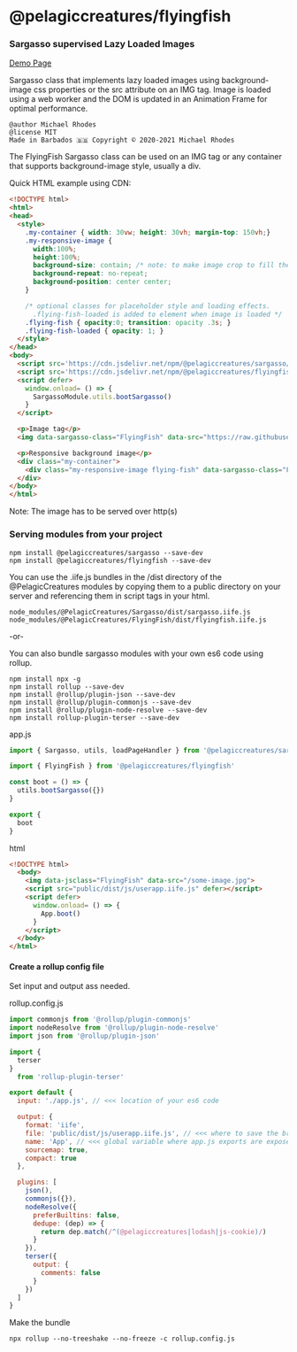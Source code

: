 # @pelagiccreatures/flyingfish

### Sargasso supervised Lazy Loaded Images

[Demo Page](https://blog.PelagicCreatures.com/demos/flyingfish)

Sargasso class that implements lazy loaded images using background-image css properties or the src attribute on an IMG tag. Image is loaded using a web worker and the DOM is updated in an Animation Frame for optimal performance.

```
@author Michael Rhodes
@license MIT
Made in Barbados 🇧🇧 Copyright © 2020-2021 Michael Rhodes
```

The FlyingFish Sargasso class can be used on an IMG tag or any container that supports background-image style, usually a div.

Quick HTML example using CDN:
```html
<!DOCTYPE html>
<html>
<head>
  <style>
    .my-container { width: 30vw; height: 30vh; margin-top: 150vh;}
    .my-responsive-image {
      width:100%;
      height:100%;
      background-size: contain; /* note: to make image crop to fill the frame use: cover; */
      background-repeat: no-repeat;
      background-position: center center;
    }

    /* optional classes for placeholder style and loading effects.
      .flying-fish-loaded is added to element when image is loaded */
    .flying-fish { opacity:0; transition: opacity .3s; }
    .flying-fish-loaded { opacity: 1; }
  </style>
</head>
<body>
  <script src='https://cdn.jsdelivr.net/npm/@pelagiccreatures/sargasso/dist/sargasso.iife.js'></script>
  <script src='https://cdn.jsdelivr.net/npm/@pelagiccreatures/flyingfish/dist/flyingfish.iife.js'></script>
  <script defer>
    window.onload= () => {
      SargassoModule.utils.bootSargasso()
    }
  </script>

  <p>Image tag</p>
  <img data-sargasso-class="FlyingFish" data-src="https://raw.githubusercontent.com/PelagicCreatures/flyingfish/master/test.jpg" class="flying-fish">

  <p>Responsive background image</p>
  <div class="my-container">
    <div class="my-responsive-image flying-fish" data-sargasso-class="FlyingFish" data-src="https://raw.githubusercontent.com/PelagicCreatures/flyingfish/master/test.jpg"></div>
  </div>
</body>
</html>
```

Note: The image has to be served over http(s)

### Serving modules from your project
```
npm install @pelagiccreatures/sargasso --save-dev
npm install @pelagiccreatures/flyingfish --save-dev
```

You can use the .iife.js bundles in the /dist directory of the \@PelagicCreatures modules by copying them to a public directory on your server and referencing them in script tags in your html.
```
node_modules/@PelagicCreatures/Sargasso/dist/sargasso.iife.js
node_modules/@PelagicCreatures/FlyingFish/dist/flyingfish.iife.js
```

-or-

You can also bundle sargasso modules with your own es6 code using rollup.

```
npm install npx -g
npm install rollup --save-dev
npm install @rollup/plugin-json --save-dev
npm install @rollup/plugin-commonjs --save-dev
npm install @rollup/plugin-node-resolve --save-dev
npm install rollup-plugin-terser --save-dev
```

app.js
```javascript
import { Sargasso, utils, loadPageHandler } from '@pelagiccreatures/sargasso'

import { FlyingFish } from '@pelagiccreatures/flyingfish'

const boot = () => {
  utils.bootSargasso({})
}

export {
  boot
}
```

html
```html
<!DOCTYPE html>
  <body>
    <img data-jsclass="FlyingFish" data-src="/some-image.jpg">
    <script src="public/dist/js/userapp.iife.js" defer></script>
    <script defer>
      window.onload= () => {
        App.boot()
      }
    </script>
  </body>
</html>
```

#### Create a rollup config file
Set input and output ass needed.

rollup.config.js
```javascript
import commonjs from '@rollup/plugin-commonjs'
import nodeResolve from '@rollup/plugin-node-resolve'
import json from '@rollup/plugin-json'

import {
  terser
}
  from 'rollup-plugin-terser'

export default {
  input: './app.js', // <<< location of your es6 code

  output: {
    format: 'iife',
    file: 'public/dist/js/userapp.iife.js', // <<< where to save the browser bundle
    name: 'App', // <<< global variable where app.js exports are exposed
    sourcemap: true,
    compact: true
  },

  plugins: [
    json(),
    commonjs({}),
    nodeResolve({
      preferBuiltins: false,
      dedupe: (dep) => {
        return dep.match(/^(@pelagiccreatures|lodash|js-cookie)/)
      }
    }),
    terser({
      output: {
        comments: false
      }
    })
  ]
}
```

Make the bundle
```
npx rollup --no-treeshake --no-freeze -c rollup.config.js
```
